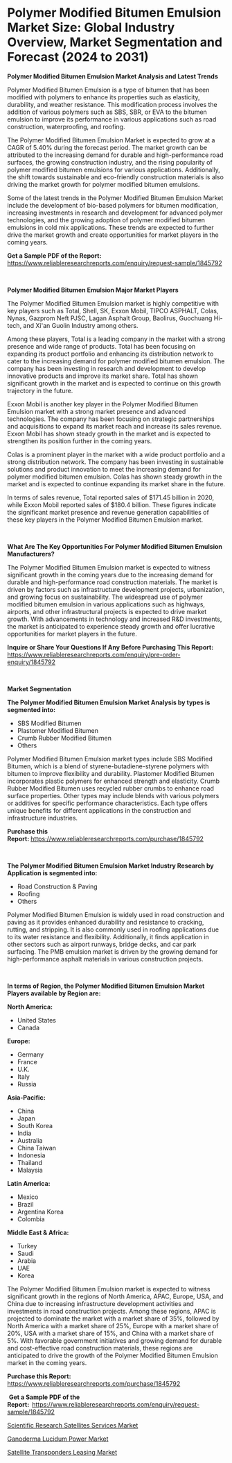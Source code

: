 <p><h1>Polymer Modified Bitumen Emulsion Market Size: Global Industry Overview, Market Segmentation and Forecast (2024 to 2031)</h1></p><p><strong>Polymer Modified Bitumen Emulsion Market Analysis and Latest Trends</strong></p>
<p><p>Polymer Modified Bitumen Emulsion is a type of bitumen that has been modified with polymers to enhance its properties such as elasticity, durability, and weather resistance. This modification process involves the addition of various polymers such as SBS, SBR, or EVA to the bitumen emulsion to improve its performance in various applications such as road construction, waterproofing, and roofing.</p><p>The Polymer Modified Bitumen Emulsion Market is expected to grow at a CAGR of 5.40% during the forecast period. The market growth can be attributed to the increasing demand for durable and high-performance road surfaces, the growing construction industry, and the rising popularity of polymer modified bitumen emulsions for various applications. Additionally, the shift towards sustainable and eco-friendly construction materials is also driving the market growth for polymer modified bitumen emulsions.</p><p>Some of the latest trends in the Polymer Modified Bitumen Emulsion Market include the development of bio-based polymers for bitumen modification, increasing investments in research and development for advanced polymer technologies, and the growing adoption of polymer modified bitumen emulsions in cold mix applications. These trends are expected to further drive the market growth and create opportunities for market players in the coming years.</p></p>
<p><strong>Get a Sample PDF of the Report:&nbsp;</strong> <a href="https://www.reliableresearchreports.com/enquiry/request-sample/1845792">https://www.reliableresearchreports.com/enquiry/request-sample/1845792</a></p>
<p>&nbsp;</p>
<p><strong>Polymer Modified Bitumen Emulsion Major Market Players</strong></p>
<p><p>The Polymer Modified Bitumen Emulsion market is highly competitive with key players such as Total, Shell, SK, Exxon Mobil, TIPCO ASPHALT, Colas, Nynas, Gazprom Neft PJSC, Lagan Asphalt Group, Baolirus, Guochuang Hi-tech, and Xi'an Guolin Industry among others. </p><p>Among these players, Total is a leading company in the market with a strong presence and wide range of products. Total has been focusing on expanding its product portfolio and enhancing its distribution network to cater to the increasing demand for polymer modified bitumen emulsion. The company has been investing in research and development to develop innovative products and improve its market share. Total has shown significant growth in the market and is expected to continue on this growth trajectory in the future.</p><p>Exxon Mobil is another key player in the Polymer Modified Bitumen Emulsion market with a strong market presence and advanced technologies. The company has been focusing on strategic partnerships and acquisitions to expand its market reach and increase its sales revenue. Exxon Mobil has shown steady growth in the market and is expected to strengthen its position further in the coming years.</p><p>Colas is a prominent player in the market with a wide product portfolio and a strong distribution network. The company has been investing in sustainable solutions and product innovation to meet the increasing demand for polymer modified bitumen emulsion. Colas has shown steady growth in the market and is expected to continue expanding its market share in the future.</p><p>In terms of sales revenue, Total reported sales of $171.45 billion in 2020, while Exxon Mobil reported sales of $180.4 billion. These figures indicate the significant market presence and revenue generation capabilities of these key players in the Polymer Modified Bitumen Emulsion market.</p></p>
<p>&nbsp;</p>
<p><strong>What Are The Key Opportunities For Polymer Modified Bitumen Emulsion Manufacturers?</strong></p>
<p><p>The Polymer Modified Bitumen Emulsion market is expected to witness significant growth in the coming years due to the increasing demand for durable and high-performance road construction materials. The market is driven by factors such as infrastructure development projects, urbanization, and growing focus on sustainability. The widespread use of polymer modified bitumen emulsion in various applications such as highways, airports, and other infrastructural projects is expected to drive market growth. With advancements in technology and increased R&D investments, the market is anticipated to experience steady growth and offer lucrative opportunities for market players in the future.</p></p>
<p><strong>Inquire or Share Your Questions If Any Before Purchasing This Report:</strong> <a href="https://www.reliableresearchreports.com/enquiry/pre-order-enquiry/1845792">https://www.reliableresearchreports.com/enquiry/pre-order-enquiry/1845792</a></p>
<p>&nbsp;</p>
<p><strong>Market Segmentation</strong></p>
<p><strong>The Polymer Modified Bitumen Emulsion Market Analysis by types is segmented into:</strong></p>
<p><ul><li>SBS Modified Bitumen</li><li>Plastomer Modified Bitumen</li><li>Crumb Rubber Modified Bitumen</li><li>Others</li></ul></p>
<p><p>Polymer Modified Bitumen Emulsion market types include SBS Modified Bitumen, which is a blend of styrene-butadiene-styrene polymers with bitumen to improve flexibility and durability. Plastomer Modified Bitumen incorporates plastic polymers for enhanced strength and elasticity. Crumb Rubber Modified Bitumen uses recycled rubber crumbs to enhance road surface properties. Other types may include blends with various polymers or additives for specific performance characteristics. Each type offers unique benefits for different applications in the construction and infrastructure industries.</p></p>
<p><strong>Purchase this Report:&nbsp;</strong><a href="https://www.reliableresearchreports.com/purchase/1845792">https://www.reliableresearchreports.com/purchase/1845792</a></p>
<p>&nbsp;</p>
<p><strong>The Polymer Modified Bitumen Emulsion Market Industry Research by Application is segmented into:</strong></p>
<p><ul><li>Road Construction & Paving</li><li>Roofing</li><li>Others</li></ul></p>
<p><p>Polymer Modified Bitumen Emulsion is widely used in road construction and paving as it provides enhanced durability and resistance to cracking, rutting, and stripping. It is also commonly used in roofing applications due to its water resistance and flexibility. Additionally, it finds application in other sectors such as airport runways, bridge decks, and car park surfacing. The PMB emulsion market is driven by the growing demand for high-performance asphalt materials in various construction projects.</p></p>
<p>&nbsp;</p>
<p><strong>In terms of Region, the Polymer Modified Bitumen Emulsion Market Players available by Region are:</strong></p>
<p>
    <p> <strong> North America: </strong>
        <ul>
            <li>United States</li>
            <li>Canada</li>
        </ul>
        </p> 
    <p> <strong> Europe: </strong>
        <ul>
            <li>Germany</li>
            <li>France</li>
            <li>U.K.</li>
            <li>Italy</li>
            <li>Russia</li>
        </ul>
        </p> 
    <p> <strong> Asia-Pacific: </strong>
        <ul>
            <li>China</li>
            <li>Japan</li>
            <li>South Korea</li>
            <li>India</li>
            <li>Australia</li>
            <li>China Taiwan</li>
            <li>Indonesia</li>
            <li>Thailand</li>
            <li>Malaysia</li>
        </ul>
        </p> 
    <p> <strong> Latin America: </strong>
        <ul>
            <li>Mexico</li>
            <li>Brazil</li>
            <li>Argentina Korea</li>
            <li>Colombia</li>
        </ul>
        </p> 
    <p> <strong> Middle East & Africa: </strong>
        <ul>
            <li>Turkey</li>
            <li>Saudi</li>
            <li>Arabia</li>
            <li>UAE</li>
            <li>Korea</li>
        </ul>
    </p>
    </p>
<p><p>The Polymer Modified Bitumen Emulsion market is expected to witness significant growth in the regions of North America, APAC, Europe, USA, and China due to increasing infrastructure development activities and investments in road construction projects. Among these regions, APAC is projected to dominate the market with a market share of 35%, followed by North America with a market share of 25%, Europe with a market share of 20%, USA with a market share of 15%, and China with a market share of 5%. With favorable government initiatives and growing demand for durable and cost-effective road construction materials, these regions are anticipated to drive the growth of the Polymer Modified Bitumen Emulsion market in the coming years.</p></p>
<p><strong>Purchase this Report: </strong><a href="https://www.reliableresearchreports.com/purchase/1845792">https://www.reliableresearchreports.com/purchase/1845792</a></p>
<p>&nbsp;<strong>Get a Sample PDF of the Report:&nbsp;&nbsp;</strong><a href="https://www.reliableresearchreports.com/enquiry/request-sample/1845792">https://www.reliableresearchreports.com/enquiry/request-sample/1845792</a></p>
<p><strong></strong></p>
<p><p><a href="https://view.publitas.com/reportprime-1/scientific-research-satellites-services-market-size-global-industry-overview-market-segmentation-and-forecast-2023-to-2030/">Scientific Research Satellites Services Market</a></p><p><a href="https://view.publitas.com/reportprime-1/ganoderma-lucidum-power-market-size-and-growth-market-segmentation-regional-and-country-breakdowns-and-market-trends-for-period-from-2023-2030/">Ganoderma Lucidum Power Market</a></p><p><a href="https://view.publitas.com/reportprime-1/satellite-transponders-leasing-market-with-the-goal-of-estimating-the-market-size-and-future-growth-potential-of-various-market-segments-based-on-component-applications-end-user-and-region/">Satellite Transponders Leasing Market</a></p></p>